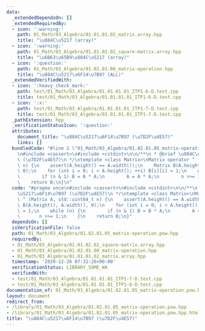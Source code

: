 ```yaml
---
data:
  _extendedDependsOn: []
  _extendedRequiredBy:
  - icon: ':warning:'
    path: 01_Math/03_Algebra/01.01.01.02_matrix.array.hpp
    title: "\u884C\u5217 (array)"
  - icon: ':warning:'
    path: 01_Math/03_Algebra/01.01.02.02_square-matrix.array.hpp
    title: "\u6B63\u65B9\u884C\u5217 (array)"
  - icon: ':question:'
    path: 01_Math/03_Algebra/01.02.01.00_matrix-operation.hpp
    title: "\u884C\u5217\u6F14\u7B97 (ALL)"
  _extendedVerifiedWith:
  - icon: ':heavy_check_mark:'
    path: test/01_Math/03_Algebra/01.01.01.01_ITP1-6-D.test.cpp
    title: test/01_Math/03_Algebra/01.01.01.01_ITP1-6-D.test.cpp
  - icon: ':x:'
    path: test/01_Math/03_Algebra/01.01.01.01_ITP1-7-D.test.cpp
    title: test/01_Math/03_Algebra/01.01.01.01_ITP1-7-D.test.cpp
  _pathExtension: hpp
  _verificationStatusIcon: ':question:'
  attributes:
    document_title: "\u884C\u5217\u6F14\u7B97 (\u7D2F\u4E57)"
    links: []
  bundledCode: "#line 2 \"01_Math/03_Algebra/01.02.01.05_matrix-operation.pow.hpp\"\
    \n#include <cassert>\n#include <cstdint>\n\n/**\n * @brief \u884C\u5217\u6F14\u7B97\
    \ (\u7D2F\u4E57)\n */\ntemplate <class Matrix>\nMatrix operator ^ (Matrix A, std::uint64_t\
    \ n) {\n    assert(A.height() == A.width());\n    Matrix B(A.height(), A.width(),\
    \ 0);\n    for (int i = 0; i < A.height(); ++i) B[i][i] = 1;\n    while (n) {\n\
    \        if (n & 1) B = B * A;\n        A = A * A;\n        n >>= 1;\n    }\n\
    \    return B;\n}\n"
  code: "#pragma once\n#include <cassert>\n#include <cstdint>\n\n/**\n * @brief \u884C\
    \u5217\u6F14\u7B97 (\u7D2F\u4E57)\n */\ntemplate <class Matrix>\nMatrix operator\
    \ ^ (Matrix A, std::uint64_t n) {\n    assert(A.height() == A.width());\n    Matrix\
    \ B(A.height(), A.width(), 0);\n    for (int i = 0; i < A.height(); ++i) B[i][i]\
    \ = 1;\n    while (n) {\n        if (n & 1) B = B * A;\n        A = A * A;\n \
    \       n >>= 1;\n    }\n    return B;\n}"
  dependsOn: []
  isVerificationFile: false
  path: 01_Math/03_Algebra/01.02.01.05_matrix-operation.pow.hpp
  requiredBy:
  - 01_Math/03_Algebra/01.01.02.02_square-matrix.array.hpp
  - 01_Math/03_Algebra/01.02.01.00_matrix-operation.hpp
  - 01_Math/03_Algebra/01.01.01.02_matrix.array.hpp
  timestamp: '2020-12-26 07:32:26+00:00'
  verificationStatus: LIBRARY_SOME_WA
  verifiedWith:
  - test/01_Math/03_Algebra/01.01.01.01_ITP1-7-D.test.cpp
  - test/01_Math/03_Algebra/01.01.01.01_ITP1-6-D.test.cpp
documentation_of: 01_Math/03_Algebra/01.02.01.05_matrix-operation.pow.hpp
layout: document
redirect_from:
- /library/01_Math/03_Algebra/01.02.01.05_matrix-operation.pow.hpp
- /library/01_Math/03_Algebra/01.02.01.05_matrix-operation.pow.hpp.html
title: "\u884C\u5217\u6F14\u7B97 (\u7D2F\u4E57)"
---
```

